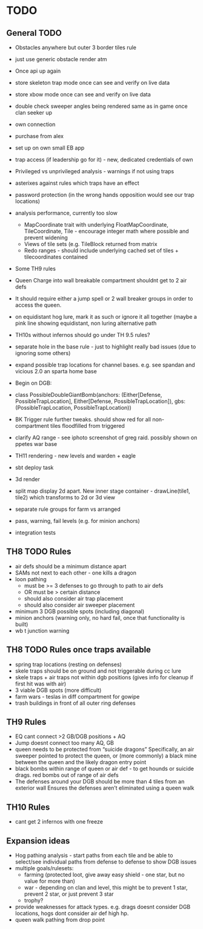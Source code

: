 # TODO

## General TODO
 - Obstacles anywhere but outer 3 border tiles rule
 - just use generic obstacle render atm

 - Once api up again 
  - store skeleton trap mode once can see and verify on live data
  - store xbow mode once can see and verify on live data
  - double check sweeper angles being rendered same as in game once clan seeker up
 
 - own connection
  - purchase from alex
  - set up on own small EB app
  
 - trap access (if leadership go for it) - new, dedicated credentials of own
 - Privileged vs unprivileged analysis - warnings if not using traps
  - asterixes against rules which traps have an effect
  
 - password protection (in the wrong hands opposition would see our trap locations)
  
 - analysis performance, currently too slow
   - MapCoordinate trait with underlying FloatMapCoordinate, TileCoordinate, Tile - encourage integer math where possible and prevent widening
   - Views of tile sets (e.g. TileBlock returned from matrix
   - Redo ranges - should include underlying cached set of tiles + tilecoordinates contained
 
 - Some TH9 rules
  - Queen Charge into wall breakable compartment shouldnt get to 2 air defs
  - It should require either a jump spell or 2 wall breaker groups in order to access the queen.
 
 - on equidistant hog lure, mark it as such or ignore it all together (maybe a pink line showing equidistant, non luring alternative path
 
 - TH10s without infernos should go under TH 9.5 rules?
 
 - separate hole in the base rule - just to highlight really bad issues (due to ignoring some others)
 
 - expand possible trap locations for channel bases. e.g. see spandan and vicious 2.0 an sparta home base
 
 - Begin on DGB:
  - class PossibleDoubleGiantBomb(anchors: (Either[Defense, PossibleTrapLocation], Either[Defense, PossibleTrapLocation]), gbs: (PossibleTrapLocation, PossibleTrapLocation))
 
 - BK Trigger rule further tweaks. should show red for all non-compartment tiles floodfilled from triggered
 
 - clarify AQ range - see iphoto screenshot of greg raid. possibly shown on ppetes war base
 
 - TH11 rendering - new levels and warden + eagle
 
 - sbt deploy task
 - 3d render
  - split map display 2d apart. New inner stage container - drawLine(tile1, tile2) which transforms to 2d or 3d view
 - separate rule groups for farm vs arranged
 - pass, warning, fail levels (e.g. for minion anchors)
 - integration tests


## TH8 TODO Rules
 - air defs should be a minimum distance apart
 - SAMs not next to each other - one kills a dragon
 - loon pathing
   - must be >= 3 defenses to go through to path to air defs
   - OR must be > certain distance
   - should also consider air trap placement
   - should also consider air sweeper placement
 - minimum 3 DGB possible spots (including diagonal)
 - minion anchors (warning only, no hard fail, once that functionality is built)
 - wb t junction warning
 

## TH8 TODO Rules once traps available
 - spring trap locations (resting on defenses)
 - skele traps should be on ground and not triggerable during cc lure
 - skele traps + air traps not within dgb positions (gives info for cleanup if first hit was with air)
 - 3 viable DGB spots (more difficult)
 - farm wars - teslas in diff compartment for gowipe
 - trash buildings in front of all outer ring defenses


## TH9 Rules
 - EQ cant connect >2 GB/DGB positions + AQ
 - Jump doesnt connect too many AQ, GB
 - queen needs to be protected from “suicide dragons”
   Specifically, an air sweeper pointed to protect the queen, or (more commonly) a black mine between the queen and the likely dragon entry point
 - black bombs within range of queen or air def - to get hounds or suicide drags. red bombs out of range of air defs
 - The defenses around your DGB should be more than 4 tiles from an exterior wall
   Ensures the defenses aren’t eliminated using a queen walk


## TH10 Rules
 - cant get 2 infernos with one freeze


## Expansion ideas
 - Hog pathing analysis - start paths from each tile and be able to select/see individual paths from defense to defense
   to show DGB issues
 - multiple goals/rulesets:
   - farming (protected loot, give away easy shield - one star, but no value for more than)
   - war - depending on clan and level, this might be to prevent 1 star, prevent 2 star, or just prevent 3 star
   - trophy?
 - provide weaknesses for attack types. e.g. drags doesnt consider DGB locations, hogs dont consider air def high hp.
 - queen walk pathing from drop point
